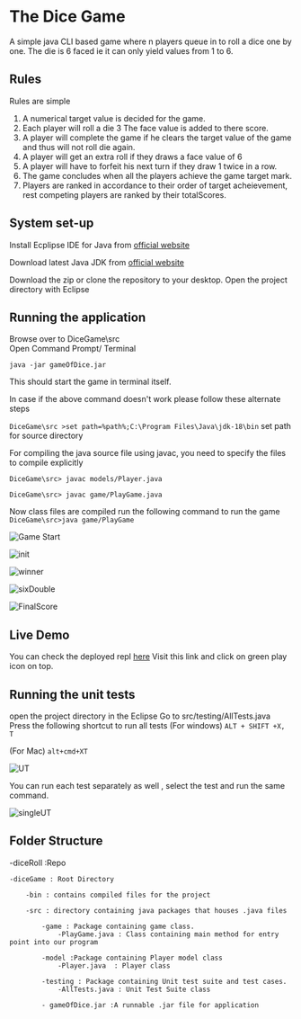 # The Dice Game

A simple java CLI based game where n players queue in to roll a dice one by one. The die is 6 faced ie it can only yield values from 1 to 6. 

## Rules
Rules are simple
1. A  numerical target value is decided for the game.
2. Each player will roll a die
3 The face value is added to there score.
4. A player  will complete the game  if he clears the target value of the game and thus will not roll die again.
5. A player will get an extra roll if they draws a face value of 6
6. A player will have to forfeit his next turn if they draw 1 twice in a row.
7. The game concludes when all the players achieve the game target mark.
8. Players are ranked in accordance to their order of target acheievement, rest competing players are ranked by their totalScores.

## System set-up

Install Ecplipse IDE for Java from [official website](https://www.eclipse.org/downloads/) 

Download latest Java JDK from [official website](https://www.oracle.com/java/technologies/downloads/)

Download the zip or clone the repository to your desktop.
Open the project directory with Eclipse

## Running the application


 Browse over to DiceGame\src\
 Open Command Prompt/ Terminal

 `java -jar gameOfDice.jar`

 This should start the game in terminal itself.


 In case if the above command doesn't work please follow these alternate steps 

 `DiceGame\src >set path=%path%;C:\Program Files\Java\jdk-18\bin`
 set path for source directory


 For compiling the java source file using javac, you need to specify the files to compile explicitly

 `DiceGame\src> javac models/Player.java`
 
 `DiceGame\src> javac game/PlayGame.java`

 Now class files are compiled 
    run the following command to run the game
 `DiceGame\src>java game/PlayGame`


 ![Game Start](https://github.com/sahil-repos/DiceRoll/blob/main/screenshots/startGame.PNG)

 ![init](https://github.com/sahil-repos/DiceRoll/blob/main/screenshots/init.PNG)

 ![winner](https://github.com/sahil-repos/DiceRoll/blob/main/screenshots/winner.PNG)

![sixDouble](https://github.com/sahil-repos/DiceRoll/blob/main/screenshots/sixDouble.PNG)

 ![FinalScore](https://github.com/sahil-repos/DiceRoll/blob/main/screenshots/FinalScore.PNG)








## Live Demo

You can check the deployed repl [here](https://replit.com/@sahil-repl/Dice#PlayGame.java)
Visit this link and click on green play icon on top.



## Running the unit tests

open the project directory in the Eclipse
Go to src/testing/AllTests.java
Press the following shortcut to run all tests 
(For windows)
`ALT + SHIFT +X, T`

(For Mac)
`alt+cmd+XT`

![UT](https://github.com/sahil-repos/DiceRoll/blob/main/screenshots/UT.PNG)

You can run each test separately as well , select the test and run the same command.

![singleUT](https://github.com/sahil-repos/DiceRoll/blob/main/screenshots/singleUT.PNG)

## Folder Structure

-diceRoll :Repo

    -diceGame : Root Directory
    
        -bin : contains compiled files for the project
        
        -src : directory containing java packages that houses .java files
        
            -game : Package containing game class.
                -PlayGame.java : Class containing main method for entry point into our program
                
            -model :Package containing Player model class 
                -Player.java  : Player class 
                
            -testing : Package containing Unit test suite and test cases. 
                -AllTests.java : Unit Test Suite class
                
            - gameOfDice.jar :A runnable .jar file for application
            






